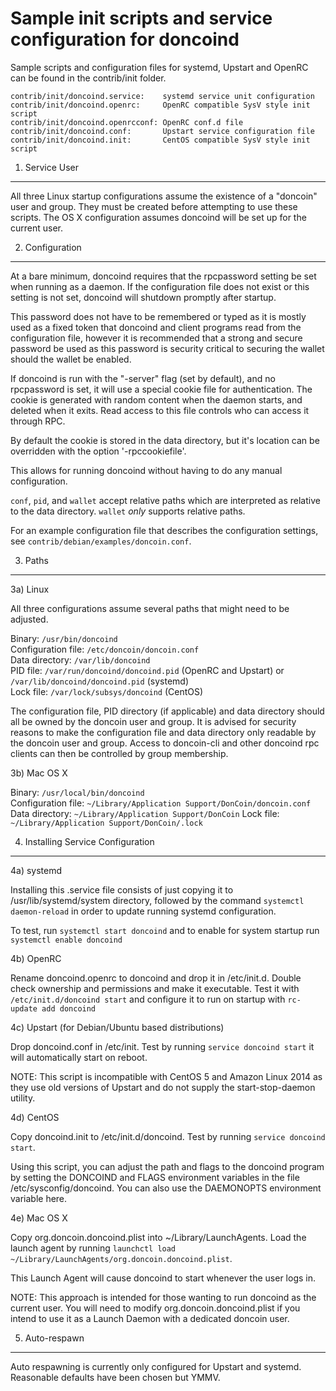 Sample init scripts and service configuration for doncoind
==========================================================

Sample scripts and configuration files for systemd, Upstart and OpenRC
can be found in the contrib/init folder.

    contrib/init/doncoind.service:    systemd service unit configuration
    contrib/init/doncoind.openrc:     OpenRC compatible SysV style init script
    contrib/init/doncoind.openrcconf: OpenRC conf.d file
    contrib/init/doncoind.conf:       Upstart service configuration file
    contrib/init/doncoind.init:       CentOS compatible SysV style init script

1. Service User
---------------------------------

All three Linux startup configurations assume the existence of a "doncoin" user
and group.  They must be created before attempting to use these scripts.
The OS X configuration assumes doncoind will be set up for the current user.

2. Configuration
---------------------------------

At a bare minimum, doncoind requires that the rpcpassword setting be set
when running as a daemon.  If the configuration file does not exist or this
setting is not set, doncoind will shutdown promptly after startup.

This password does not have to be remembered or typed as it is mostly used
as a fixed token that doncoind and client programs read from the configuration
file, however it is recommended that a strong and secure password be used
as this password is security critical to securing the wallet should the
wallet be enabled.

If doncoind is run with the "-server" flag (set by default), and no rpcpassword is set,
it will use a special cookie file for authentication. The cookie is generated with random
content when the daemon starts, and deleted when it exits. Read access to this file
controls who can access it through RPC.

By default the cookie is stored in the data directory, but it's location can be overridden
with the option '-rpccookiefile'.

This allows for running doncoind without having to do any manual configuration.

`conf`, `pid`, and `wallet` accept relative paths which are interpreted as
relative to the data directory. `wallet` *only* supports relative paths.

For an example configuration file that describes the configuration settings,
see `contrib/debian/examples/doncoin.conf`.

3. Paths
---------------------------------

3a) Linux

All three configurations assume several paths that might need to be adjusted.

Binary:              `/usr/bin/doncoind`  
Configuration file:  `/etc/doncoin/doncoin.conf`  
Data directory:      `/var/lib/doncoind`  
PID file:            `/var/run/doncoind/doncoind.pid` (OpenRC and Upstart) or `/var/lib/doncoind/doncoind.pid` (systemd)  
Lock file:           `/var/lock/subsys/doncoind` (CentOS)  

The configuration file, PID directory (if applicable) and data directory
should all be owned by the doncoin user and group.  It is advised for security
reasons to make the configuration file and data directory only readable by the
doncoin user and group.  Access to doncoin-cli and other doncoind rpc clients
can then be controlled by group membership.

3b) Mac OS X

Binary:              `/usr/local/bin/doncoind`  
Configuration file:  `~/Library/Application Support/DonCoin/doncoin.conf`  
Data directory:      `~/Library/Application Support/DonCoin`
Lock file:           `~/Library/Application Support/DonCoin/.lock`

4. Installing Service Configuration
-----------------------------------

4a) systemd

Installing this .service file consists of just copying it to
/usr/lib/systemd/system directory, followed by the command
`systemctl daemon-reload` in order to update running systemd configuration.

To test, run `systemctl start doncoind` and to enable for system startup run
`systemctl enable doncoind`

4b) OpenRC

Rename doncoind.openrc to doncoind and drop it in /etc/init.d.  Double
check ownership and permissions and make it executable.  Test it with
`/etc/init.d/doncoind start` and configure it to run on startup with
`rc-update add doncoind`

4c) Upstart (for Debian/Ubuntu based distributions)

Drop doncoind.conf in /etc/init.  Test by running `service doncoind start`
it will automatically start on reboot.

NOTE: This script is incompatible with CentOS 5 and Amazon Linux 2014 as they
use old versions of Upstart and do not supply the start-stop-daemon utility.

4d) CentOS

Copy doncoind.init to /etc/init.d/doncoind. Test by running `service doncoind start`.

Using this script, you can adjust the path and flags to the doncoind program by
setting the DONCOIND and FLAGS environment variables in the file
/etc/sysconfig/doncoind. You can also use the DAEMONOPTS environment variable here.

4e) Mac OS X

Copy org.doncoin.doncoind.plist into ~/Library/LaunchAgents. Load the launch agent by
running `launchctl load ~/Library/LaunchAgents/org.doncoin.doncoind.plist`.

This Launch Agent will cause doncoind to start whenever the user logs in.

NOTE: This approach is intended for those wanting to run doncoind as the current user.
You will need to modify org.doncoin.doncoind.plist if you intend to use it as a
Launch Daemon with a dedicated doncoin user.

5. Auto-respawn
-----------------------------------

Auto respawning is currently only configured for Upstart and systemd.
Reasonable defaults have been chosen but YMMV.

